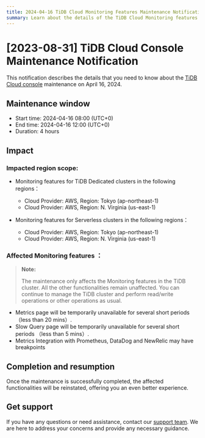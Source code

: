 ```yaml
---
title: 2024-04-16 TiDB Cloud Monitoring Features Maintenance Notification
summary: Learn about the details of the TiDB Cloud Monitoring features maintenance on April 16, 2024, such as the maintenance window, reason, and impact.
---
```


# [2023-08-31] TiDB Cloud Console Maintenance Notification

This notification describes the details that you need to know about the [TiDB Cloud console](https://tidbcloud.com/) maintenance on April 16, 2024.

## Maintenance window

- Start time: 2024-04-16 08:00 (UTC+0)
- End time: 2024-04-16 12:00 (UTC+0)
- Duration: 4 hours

## Impact

### Impacted region scope:  
- Monitoring features for TiDB Dedicated clusters in the following regions：
    - Cloud Provider: AWS, Region: Tokyo (ap-northeast-1)
    - Cloud Provider: AWS, Region: N. Virginia (us-east-1)

- Monitoring features for Serverless clusters in the following regions：
    - Cloud Provider: AWS, Region: Tokyo (ap-northeast-1)
    - Cloud Provider: AWS, Region: N. Virginia (us-east-1)

### Affected Monitoring features ：

> **Note:**
>
> The maintenance only affects the Monitoring features in the TiDB cluster. All the other functionalities remain unaffected. You can continue to manage the TiDB cluster and perform read/write operations or other operations as usual.

- Metrics page will be temporarily unavailable for several short periods（less than 20 mins）.
- Slow Query page will be temporarily unavailable for several short periods （less than 5 mins）.
- Metrics Integration with Prometheus, DataDog and NewRelic may have breakpoints

## Completion and resumption

Once the maintenance is successfully completed, the affected functionalities will be reinstated, offering you an even better experience.

## Get support

If you have any questions or need assistance, contact our [support team](/tidb-cloud/tidb-cloud-support.md). We are here to address your concerns and provide any necessary guidance.
